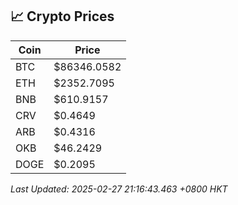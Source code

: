## 📈 Crypto Prices

| Coin | Price |
| ---- | ----- |
| BTC | $86346.0582 |
| ETH | $2352.7095 |
| BNB | $610.9157 |
| CRV | $0.4649 |
| ARB | $0.4316 |
| OKB | $46.2429 |
| DOGE | $0.2095 |

_Last Updated: 2025-02-27 21:16:43.463 +0800 HKT_